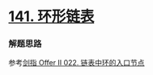 # [141. 环形链表](https://leetcode-cn.com/problems/linked-list-cycle/)

### 解题思路
参考[剑指 Offer II 022. 链表中环的入口节点](https://leetcode-cn.com/problems/c32eOV/)

